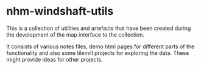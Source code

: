 # nhm-windshaft-utils

This is a collection of utilities and artefacts that have been created during the development of the map
interface to the collection.

It consists of various notes files, demo html pages for different parts of the functionality and also some
tilemill projects for exploring the data. These might provide ideas for other projects.
